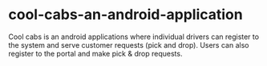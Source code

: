 # cool-cabs-an-android-application
Cool cabs is an android applications where individual drivers can register to the system and serve customer requests (pick and drop). Users can also register to the portal and make pick &amp; drop requests. 
